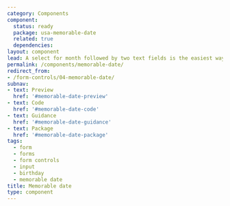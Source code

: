 ```yaml
---
category: Components
component:
  status: ready
  package: usa-memorable-date
  related: true
  dependencies:
layout: component
lead: A select for month followed by two text fields is the easiest way for users to enter most dates.
permalink: /components/memorable-date/
redirect_from:
- /form-controls/04-memorable-date/
subnav:
- text: Preview
  href: '#memorable-date-preview'
- text: Code
  href: '#memorable-date-code'
- text: Guidance
  href: '#memorable-date-guidance'
- text: Package
  href: '#memorable-date-package'
tags:
  - form
  - forms
  - form controls
  - input
  - birthday
  - memorable date
title: Memorable date
type: component
---
```

